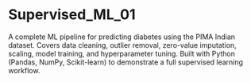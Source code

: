 # Supervised_ML_01
A complete ML pipeline for predicting diabetes using the PIMA Indian dataset. Covers data cleaning, outlier removal, zero-value imputation, scaling, model training, and hyperparameter tuning. Built with Python (Pandas, NumPy, Scikit-learn) to demonstrate a full supervised learning workflow.
